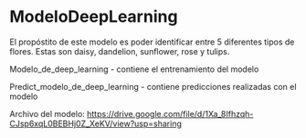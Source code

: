 # ModeloDeepLearning
El propóstito de este modelo es poder identificar entre 5 diferentes tipos de flores. Estas son daisy, dandelion, sunflower, rose y tulips.

Modelo_de_deep_learning - contiene el entrenamiento del modelo

Predict_modelo_de_deep_learning - contiene predicciones realizadas con el modelo

Archivo del modelo: https://drive.google.com/file/d/1Xa_8Ifhzqh-CJsp6xqL0BEBHj0Z_XeKV/view?usp=sharing
